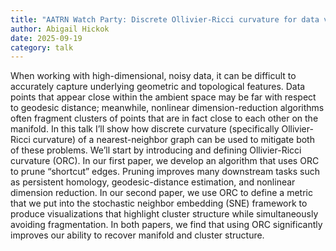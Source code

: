 ```yaml
---
title: "AATRN Watch Party: Discrete Ollivier-Ricci curvature for data visualization and analysis"
author: Abigail Hickok
date: 2025-09-19
category: talk
---
```


When working with high-dimensional, noisy data, it can be difficult to accurately capture underlying geometric and topological features. Data points that appear close within the ambient space may be far with respect to geodesic distance; meanwhile, nonlinear dimension-reduction algorithms often fragment clusters of points that are in fact close to each other on the manifold. In this talk I’ll show how discrete curvature (specifically Ollivier-Ricci curvature) of a nearest-neighbor graph can be used to mitigate both of these problems. We’ll start by introducing and defining Ollivier-Ricci curvature (ORC). In our first paper, we develop an algorithm that uses ORC to prune “shortcut” edges. Pruning improves many downstream tasks such as persistent homology, geodesic-distance estimation, and nonlinear dimension reduction. In our second paper, we use ORC to define a metric that we put into the stochastic neighbor embedding (SNE) framework to produce visualizations that highlight cluster structure while simultaneously avoiding fragmentation. In both papers, we find that using ORC significantly improves our ability to recover manifold and cluster structure. 

